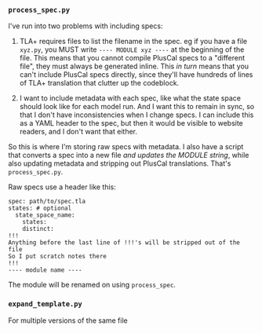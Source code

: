 ### `process_spec.py`

I've run into two problems with including specs:

1. TLA+ requires files to list the filename in the spec. eg if you have a file `xyz.py`, you MUST write `---- MODULE xyz ----` at the beginning of the file. This means that you cannot compile PlusCal specs to a "different file", they must always be generated inline. This *in turn* means that you can't include PlusCal specs directly, since they'll have hundreds of lines of TLA+ translation that clutter up the codeblock.

2. I want to include metadata with each spec, like what the state space should look like for each model run. And I want this to remain in sync, so that I don't have inconsistencies when I change specs. I can include this as a YAML header to the spec, but then it would be visible to website readers, and I don't want that either.

So this is where I'm storing raw specs with metadata. I also have a script that converts a spec into a new file *and updates the MODULE string*, while also updating metadata and stripping out PlusCal translations. That's `process_spec.py`.

Raw specs use a header like this:

```
spec: path/to/spec.tla
states: # optional
  state_space_name:
    states:
    distinct:
!!!
Anything before the last line of !!!'s will be stripped out of the file
So I put scratch notes there
!!!
---- module name ----
```
 
The module will be renamed on using `process_spec`.

### `expand_template.py`

For multiple versions of the same file

